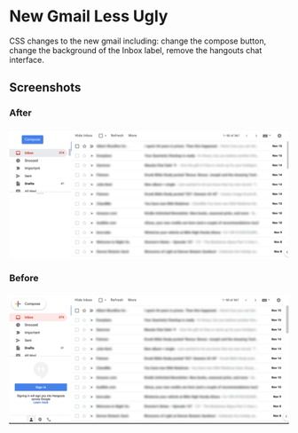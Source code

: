 # New Gmail Less Ugly

CSS changes to the new gmail including: change the compose button, change the background of the Inbox label, remove the hangouts chat interface.


## Screenshots

### After

![after](doc/after.png "After New Gmail Less Ugly")


### Before

![before](doc/before.png)

